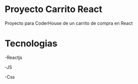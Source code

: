# Proyecto Carrito React

Proyecto para CoderHouse de un carrito de compra en React


# Tecnologias

-Reactjs

-JS

-Css
